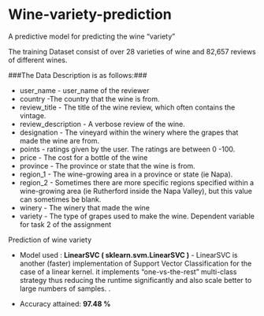 # Wine-variety-prediction
A predictive model for predicting the wine “variety”

The training Dataset consist of over 28 varieties of wine and 82,657 reviews of different wines.

###The Data Description is as follows:###
*	user_name - user_name of the reviewer
*	country -The country that the wine is from.
*	review_title - The title of the wine review, which often contains the vintage.
*	review_description - A verbose review of the wine.
*	designation - The vineyard within the winery where the grapes that made the wine are from.
*	points - ratings given by the user. The ratings are between 0 -100.
*	price - The cost for a bottle of the wine
*	province - The province or state that the wine is from.
*	region_1 - The wine-growing area in a province or state (ie Napa).
*	region_2 - Sometimes there are more specific regions specified within a wine-growing area (ie Rutherford inside the Napa Valley),
             but this value can sometimes be blank.
*	winery - The winery that made the wine
*	variety - The type of grapes used to make the wine. Dependent variable for task 2 of the assignment


Prediction of wine variety
* Model used : **LinearSVC ( sklearn.svm.LinearSVC )**  - LinearSVC is another (faster) implementation of Support Vector Classification
                                                      for the case of a linear kernel. it implements “one-vs-the-rest” multi-class 
                                                      strategy thus reducing the runtime significantly and also scale better to 
                                                      large numbers of samples. .

* Accuracy attained: **97.48 %**
